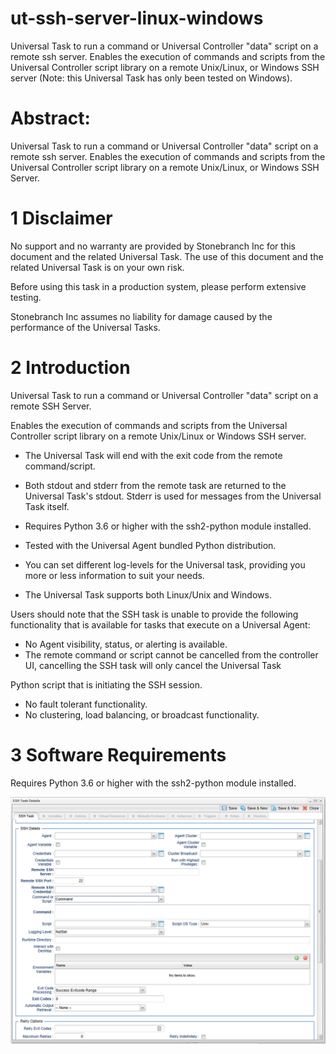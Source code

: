 # ut-ssh-server-linux-windows
Universal Task to run a command or Universal Controller "data" script on a remote ssh server. Enables the execution of commands and scripts from the Universal Controller script library on a remote Unix/Linux, or Windows SSH server (Note: this Universal Task has only been tested on Windows).

# Abstract: 
Universal Task to run a command or Universal Controller "data" script on a remote ssh server. Enables the execution of commands and scripts from the Universal Controller script library on a remote Unix/Linux, or Windows SSH Server.
 
 
# 1	Disclaimer
No support and no warranty are provided by Stonebranch Inc for this document and the related Universal Task. The use of this document and
the related Universal Task is on your own risk.

Before using this task in a production system, please perform extensive testing.

Stonebranch Inc assumes no liability for damage caused by the performance of the Universal Tasks.

# 2	Introduction
Universal Task to run a command or Universal Controller "data" script on a remote SSH Server.

Enables the execution of commands and scripts from the Universal Controller script library on a remote Unix/Linux or Windows SSH server.
  - The Universal Task will end with the exit code from the remote command/script.
  - Both stdout and stderr from the remote task are returned to the Universal Task's stdout. Stderr is used for messages from the
Universal Task itself.

  - Requires Python 3.6 or higher with the ssh2-python module installed.
  - Tested with the Universal Agent bundled Python distribution.
  - You can set different log-levels for the Universal task, providing you more or less information to suit your needs.
  - The Universal Task supports both Linux/Unix and Windows.

Users should note that the SSH task is unable to provide the following functionality that is available for tasks that execute on a
Universal Agent:
  - No Agent visibility, status, or alerting is available.
  - The remote command or script cannot be cancelled from the controller UI, cancelling the SSH task will only cancel the Universal Task

Python script that is initiating the SSH session.
  - No fault tolerant functionality.
  - No clustering, load balancing, or broadcast functionality.

# 3	Software Requirements
Requires Python 3.6 or higher with the ssh2-python module installed.

![](images/image_SSH.png)
